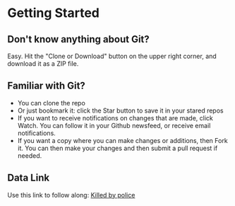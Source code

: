 # Getting Started 

## Don't know anything about Git? 
Easy. Hit the "Clone or Download" button on the upper right corner, and download it as a ZIP file. 

## Familiar with Git?
- You can clone the repo
- Or just bookmark it:  click the Star button to save it in your stared repos
- If you want to receive notifications on changes that are made, click Watch. You can follow it in your Github newsfeed, or receive email notifications.
- If you want a copy where you can make changes or additions, then Fork it. You can then make your changes and then submit a pull request if needed. 

## Data Link
Use this link to follow along: [Killed by police](https://docs.google.com/spreadsheets/d/15MA7Z_wZPmLadItZRAcioWXfxoxKA49wtjoEtfPzjzM/edit#gid=0)
